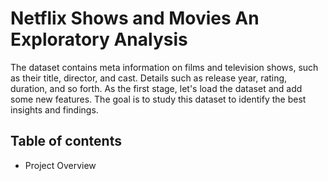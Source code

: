 # Netflix Shows and Movies An Exploratory Analysis
The dataset contains meta information on films and television shows, such as their title, director, and cast. Details such as release year, rating, duration, and so forth. As the first stage, let's load the dataset and add some new features. The goal is to study this dataset to identify the best insights and findings.

## Table of contents
- Project Overview
